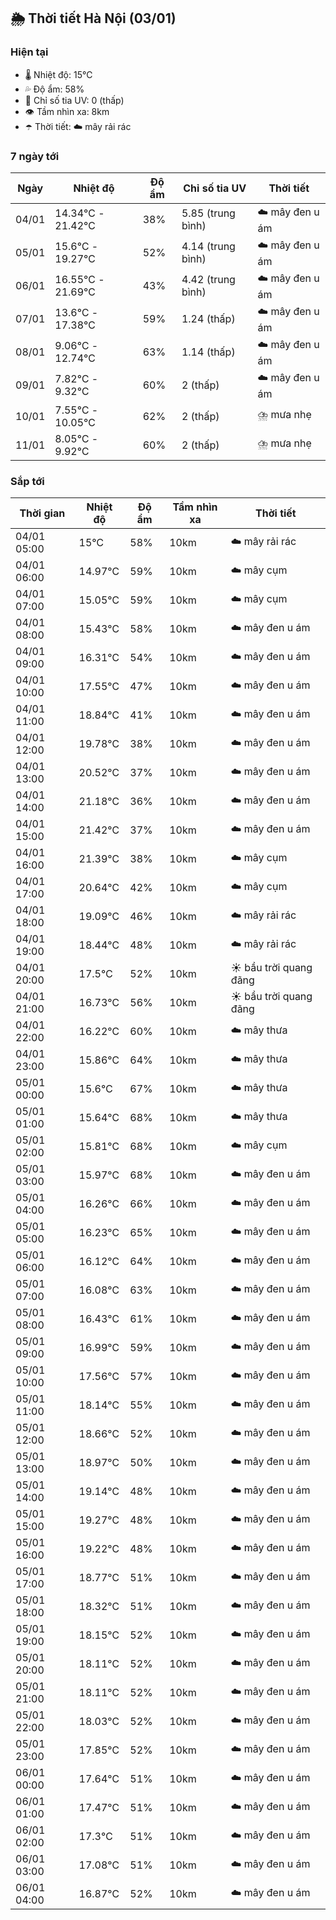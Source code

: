 ## 🌦️ Thời tiết Hà Nội (03/01)

### Hiện tại

- 🌡️ Nhiệt độ: 15℃
- 💦 Độ ẩm: 58%
- 🌟 Chỉ số tia UV: 0 (thấp)
- 👁️ Tầm nhìn xa: 8km
- ☂️ Thời tiết: ☁️ mây rải rác

### 7 ngày tới

| Ngày | Nhiệt độ | Độ ẩm | Chỉ số tia UV | Thời tiết |
| --- | --- | --- | --- | --- |
| 04/01 | 14.34℃ - 21.42℃ | 38% | 5.85 (trung bình) | ☁️ mây đen u ám |
| 05/01 | 15.6℃ - 19.27℃ | 52% | 4.14 (trung bình) | ☁️ mây đen u ám |
| 06/01 | 16.55℃ - 21.69℃ | 43% | 4.42 (trung bình) | ☁️ mây đen u ám |
| 07/01 | 13.6℃ - 17.38℃ | 59% | 1.24 (thấp) | ☁️ mây đen u ám |
| 08/01 | 9.06℃ - 12.74℃ | 63% | 1.14 (thấp) | ☁️ mây đen u ám |
| 09/01 | 7.82℃ - 9.32℃ | 60% | 2 (thấp) | ☁️ mây đen u ám |
| 10/01 | 7.55℃ - 10.05℃ | 62% | 2 (thấp) | ⛈️ mưa nhẹ |
| 11/01 | 8.05℃ - 9.92℃ | 60% | 2 (thấp) | ⛈️ mưa nhẹ |

### Sắp tới

| Thời gian | Nhiệt độ | Độ ẩm | Tầm nhìn xa | Thời tiết |
| --- | --- | --- | --- | --- |
| 04/01 05:00 | 15℃ | 58% | 10km | ☁️ mây rải rác |
| 04/01 06:00 | 14.97℃ | 59% | 10km | ☁️ mây cụm |
| 04/01 07:00 | 15.05℃ | 59% | 10km | ☁️ mây cụm |
| 04/01 08:00 | 15.43℃ | 58% | 10km | ☁️ mây đen u ám |
| 04/01 09:00 | 16.31℃ | 54% | 10km | ☁️ mây đen u ám |
| 04/01 10:00 | 17.55℃ | 47% | 10km | ☁️ mây đen u ám |
| 04/01 11:00 | 18.84℃ | 41% | 10km | ☁️ mây đen u ám |
| 04/01 12:00 | 19.78℃ | 38% | 10km | ☁️ mây đen u ám |
| 04/01 13:00 | 20.52℃ | 37% | 10km | ☁️ mây đen u ám |
| 04/01 14:00 | 21.18℃ | 36% | 10km | ☁️ mây đen u ám |
| 04/01 15:00 | 21.42℃ | 37% | 10km | ☁️ mây đen u ám |
| 04/01 16:00 | 21.39℃ | 38% | 10km | ☁️ mây cụm |
| 04/01 17:00 | 20.64℃ | 42% | 10km | ☁️ mây cụm |
| 04/01 18:00 | 19.09℃ | 46% | 10km | ☁️ mây rải rác |
| 04/01 19:00 | 18.44℃ | 48% | 10km | ☁️ mây rải rác |
| 04/01 20:00 | 17.5℃ | 52% | 10km | ☀️ bầu trời quang đãng |
| 04/01 21:00 | 16.73℃ | 56% | 10km | ☀️ bầu trời quang đãng |
| 04/01 22:00 | 16.22℃ | 60% | 10km | ☁️ mây thưa |
| 04/01 23:00 | 15.86℃ | 64% | 10km | ☁️ mây thưa |
| 05/01 00:00 | 15.6℃ | 67% | 10km | ☁️ mây thưa |
| 05/01 01:00 | 15.64℃ | 68% | 10km | ☁️ mây thưa |
| 05/01 02:00 | 15.81℃ | 68% | 10km | ☁️ mây cụm |
| 05/01 03:00 | 15.97℃ | 68% | 10km | ☁️ mây đen u ám |
| 05/01 04:00 | 16.26℃ | 66% | 10km | ☁️ mây đen u ám |
| 05/01 05:00 | 16.23℃ | 65% | 10km | ☁️ mây đen u ám |
| 05/01 06:00 | 16.12℃ | 64% | 10km | ☁️ mây đen u ám |
| 05/01 07:00 | 16.08℃ | 63% | 10km | ☁️ mây đen u ám |
| 05/01 08:00 | 16.43℃ | 61% | 10km | ☁️ mây đen u ám |
| 05/01 09:00 | 16.99℃ | 59% | 10km | ☁️ mây đen u ám |
| 05/01 10:00 | 17.56℃ | 57% | 10km | ☁️ mây đen u ám |
| 05/01 11:00 | 18.14℃ | 55% | 10km | ☁️ mây đen u ám |
| 05/01 12:00 | 18.66℃ | 52% | 10km | ☁️ mây đen u ám |
| 05/01 13:00 | 18.97℃ | 50% | 10km | ☁️ mây đen u ám |
| 05/01 14:00 | 19.14℃ | 48% | 10km | ☁️ mây đen u ám |
| 05/01 15:00 | 19.27℃ | 48% | 10km | ☁️ mây đen u ám |
| 05/01 16:00 | 19.22℃ | 48% | 10km | ☁️ mây đen u ám |
| 05/01 17:00 | 18.77℃ | 51% | 10km | ☁️ mây đen u ám |
| 05/01 18:00 | 18.32℃ | 51% | 10km | ☁️ mây đen u ám |
| 05/01 19:00 | 18.15℃ | 52% | 10km | ☁️ mây đen u ám |
| 05/01 20:00 | 18.11℃ | 52% | 10km | ☁️ mây đen u ám |
| 05/01 21:00 | 18.11℃ | 52% | 10km | ☁️ mây đen u ám |
| 05/01 22:00 | 18.03℃ | 52% | 10km | ☁️ mây đen u ám |
| 05/01 23:00 | 17.85℃ | 52% | 10km | ☁️ mây đen u ám |
| 06/01 00:00 | 17.64℃ | 51% | 10km | ☁️ mây đen u ám |
| 06/01 01:00 | 17.47℃ | 51% | 10km | ☁️ mây đen u ám |
| 06/01 02:00 | 17.3℃ | 51% | 10km | ☁️ mây đen u ám |
| 06/01 03:00 | 17.08℃ | 51% | 10km | ☁️ mây đen u ám |
| 06/01 04:00 | 16.87℃ | 52% | 10km | ☁️ mây đen u ám |
